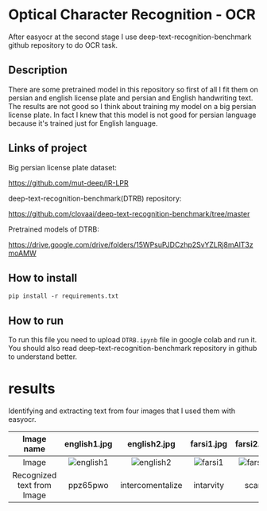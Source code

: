 # Optical Character Recognition - OCR

After easyocr at the second stage I use deep-text-recognition-benchmark github repository to do OCR task.

## Description

There are some pretrained model in this repository so first of all I fit them on persian and english license plate and persian and English handwriting text. The results are not good so I think about training my model on a big persian license plate. In fact I knew that this model is not good for persian language because it's trained just for English language. 

## Links of project

Big persian license plate dataset:

https://github.com/mut-deep/IR-LPR

deep-text-recognition-benchmark(DTRB) repository:

https://github.com/clovaai/deep-text-recognition-benchmark/tree/master

Pretrained models of DTRB:

https://drive.google.com/drive/folders/15WPsuPJDCzhp2SvYZLRj8mAlT3zmoAMW

## How to install

```
pip install -r requirements.txt
```

##  How to run

To run this file you need to upload `DTRB.ipynb` file in google colab and run it. 
You should also read deep-text-recognition-benchmark repository in github to understand better.

# results

Identifying and extracting text from four images that I used them with easyocr. 


|          Image name        |  english1.jpg    | english2.jpg    | farsi1.jpg    | farsi2.jpg    | 
| :----------------------:   | :---: | :---: |:---: |:---: |
|             Image          | ![english1](https://github.com/javadnematollahi/python-assignment/assets/86910174/ae0f2b23-9d15-4979-93c5-b14c64b862c2)| ![english2](https://github.com/javadnematollahi/python-assignment/assets/86910174/a3f2d6e6-e813-446c-a2da-b40be22cc5f0)| ![farsi1](https://github.com/javadnematollahi/python-assignment/assets/86910174/2fcdf53d-43cc-4006-881b-f4bb3bb8d075)| ![farsi2](https://github.com/javadnematollahi/python-assignment/assets/86910174/75f4e310-25c0-4df9-a327-41e6d5f5b986)| 
| Recognized text from Image | ppz65pwo  | intercomentalize | intarvity | scan | 




